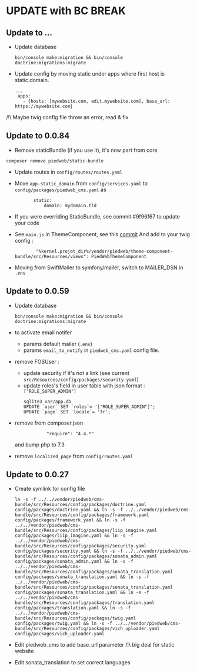 # UPDATE with BC BREAK

## Update to ...

- Update database

  ```
  bin/console make:migration && bin/console doctrine:migrations:migrate
  ```

- Update config by moving static under apps where first host is static.domain.
  ```
  ...
   apps:
     - {hosts: [mywebsite.com, edit.mywebsite.com], base_url: https://mywebsite.com}
  ```

/!\ Maybe twig config file throw an error, read & fix

## Update to 0.0.84

- Remove staticBundle (if you use it), it's now part from core

```
composer remove piedweb/static-bundle
```

- Update routes in `config/routes/routes.yaml`

- Move `app.static_domain` from `config/services.yaml` to `config/packages/piedweb_cms.yaml` as

  ```piedweb_cms:
         static:
             domain: mydomain.tld
  ```

- If you were overriding StaticBundle, see commit #9f96f67 to update your code

- See `main.js` in ThemeComponent, see this [commit](https://github.com/PiedWeb/ThemeComponentBundle/commit/91be82bed6032e30116b8147a7729c8cce9e0de9)
  And add to your twig config :

  ```
          "%kernel.projet_dir%/vendor/piedweb/theme-component-bundle/src/Resources/views": PiedWebThemeComponent
  ```

- Moving from SwiftMailer to symfony/mailer, switch to MAILER_DSN in `.env`

## Update to 0.0.59

- Update database

  ```
  bin/console make:migration && bin/console doctrine:migrations:migrate
  ```

- to activate email notifer

  - params default mailer (`.env`)
  - params `email_to_notify` in `piedweb_cms.yaml` config file.

- remove FOSUser :

  - update security if it's not a link (see current `src/Resources/config/packages/security.yaml`)
  - update roles's field in user table with json format : `["ROLE_SUPER_ADMIN"]`
    ```
    sqlite3 var/app.db
    UPDATE `user` SET `roles`= '["ROLE_SUPER_ADMIN"]';
    UPDATE `page` SET `locale`= 'fr';
    ```

- remove from composer.json

  ```
              "require": "4.4.*"
  ```

  and bump php to 7.3

- remove `localized_page` from `config/routes.yaml`

## Update to 0.0.27

- Create symlink for config file
  ```
  ln -s -f ../../vendor/piedweb/cms-bundle/src/Resources/config/packages/doctrine.yaml config/packages/doctrine.yaml && ln -s -f ../../vendor/piedweb/cms-bundle/src/Resources/config/packages/framework.yaml config/packages/framework.yaml && ln -s -f ../../vendor/piedweb/cms-bundle/src/Resources/config/packages/liip_imagine.yaml config/packages/liip_imagine.yaml && ln -s -f ../../vendor/piedweb/cms-bundle/src/Resources/config/packages/security.yaml config/packages/security.yaml && ln -s -f ../../vendor/piedweb/cms-bundle/src/Resources/config/packages/sonata_admin.yaml config/packages/sonata_admin.yaml && ln -s -f ../../vendor/piedweb/cms-bundle/src/Resources/config/packages/sonata_translation.yaml config/packages/sonata_translation.yaml && ln -s -f ../../vendor/piedweb/cms-bundle/src/Resources/config/packages/sonata_translation.yaml config/packages/sonata_translation.yaml && ln -s -f ../../vendor/piedweb/cms-bundle/src/Resources/config/packages/translation.yaml config/packages/translation.yaml && ln -s -f ../../vendor/piedweb/cms-bundle/src/Resources/config/packages/twig.yaml config/packages/twig.yaml && ln -s -f ../../vendor/piedweb/cms-bundle/src/Resources/config/packages/vich_uploader.yaml config/packages/vich_uploader.yaml
  ```
- Edit piedweb_cms to add base_url parameter /!\ big deal for static website

- Edit sonata_translation to set correct languages
